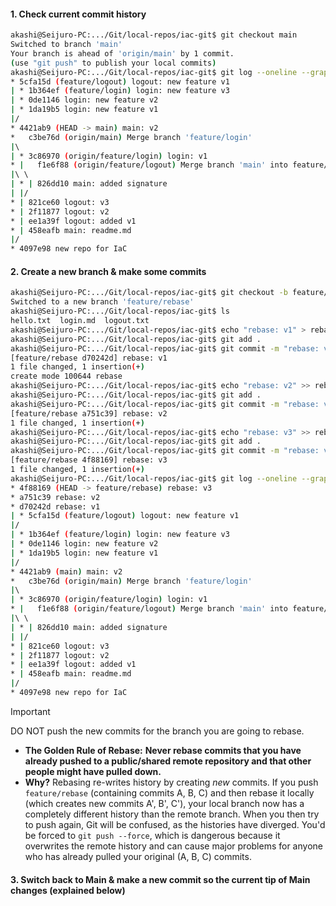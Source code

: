 #### 1. Check current commit history
```bash
akashi@Seijuro-PC:.../Git/local-repos/iac-git$ git checkout main  
Switched to branch 'main'  
Your branch is ahead of 'origin/main' by 1 commit.  
(use "git push" to publish your local commits)  
akashi@Seijuro-PC:.../Git/local-repos/iac-git$ git log --oneline --graph --all  
* 5cfa15d (feature/logout) logout: new feature v1  
| * 1b364ef (feature/login) login: new feature v3  
| * 0de1146 login: new feature v2  
| * 1da19b5 login: new feature v1  
|/  
* 4421ab9 (HEAD -> main) main: v2  
*   c3be76d (origin/main) Merge branch 'feature/login'  
|\  
| * 3c86970 (origin/feature/login) login: v1  
* |   f1e6f88 (origin/feature/logout) Merge branch 'main' into feature/logout  
|\ \  
| * | 826dd10 main: added signature  
| |/  
* | 821ce60 logout: v3  
* | 2f11877 logout: v2  
* | ee1a39f logout: added v1  
* | 458eafb main: readme.md  
|/  
* 4097e98 new repo for IaC
```
#### 2. Create a new branch & make some commits
```bash
akashi@Seijuro-PC:.../Git/local-repos/iac-git$ git checkout -b feature/rebase  
Switched to a new branch 'feature/rebase'  
akashi@Seijuro-PC:.../Git/local-repos/iac-git$ ls  
hello.txt  login.md  logout.txt  
akashi@Seijuro-PC:.../Git/local-repos/iac-git$ echo "rebase: v1" > rebase  
akashi@Seijuro-PC:.../Git/local-repos/iac-git$ git add .  
akashi@Seijuro-PC:.../Git/local-repos/iac-git$ git commit -m "rebase: v1"  
[feature/rebase d70242d] rebase: v1  
1 file changed, 1 insertion(+)  
create mode 100644 rebase  
akashi@Seijuro-PC:.../Git/local-repos/iac-git$ echo "rebase: v2" >> rebase  
akashi@Seijuro-PC:.../Git/local-repos/iac-git$ git add .  
akashi@Seijuro-PC:.../Git/local-repos/iac-git$ git commit -m "rebase: v2"  
[feature/rebase a751c39] rebase: v2  
1 file changed, 1 insertion(+)  
akashi@Seijuro-PC:.../Git/local-repos/iac-git$ echo "rebase: v3" >> rebase  
akashi@Seijuro-PC:.../Git/local-repos/iac-git$ git add .  
akashi@Seijuro-PC:.../Git/local-repos/iac-git$ git commit -m "rebase: v3"  
[feature/rebase 4f88169] rebase: v3  
1 file changed, 1 insertion(+)
akashi@Seijuro-PC:.../Git/local-repos/iac-git$ git log --oneline --graph --all  
* 4f88169 (HEAD -> feature/rebase) rebase: v3  
* a751c39 rebase: v2  
* d70242d rebase: v1  
| * 5cfa15d (feature/logout) logout: new feature v1  
|/  
| * 1b364ef (feature/login) login: new feature v3  
| * 0de1146 login: new feature v2  
| * 1da19b5 login: new feature v1  
|/  
* 4421ab9 (main) main: v2  
*   c3be76d (origin/main) Merge branch 'feature/login'  
|\  
| * 3c86970 (origin/feature/login) login: v1  
* |   f1e6f88 (origin/feature/logout) Merge branch 'main' into feature/logout  
|\ \  
| * | 826dd10 main: added signature  
| |/  
* | 821ce60 logout: v3  
* | 2f11877 logout: v2  
* | ee1a39f logout: added v1  
* | 458eafb main: readme.md  
|/  
* 4097e98 new repo for IaC
```

> [!important]
> DO NOT push the new commits for the branch you are going to rebase.
> - **The Golden Rule of Rebase:** **Never rebase commits that you have already pushed to a public/shared remote repository and that other people might have pulled down.**
> - **Why?** Rebasing re-writes history by creating _new_ commits. If you push `feature/rebase` (containing commits A, B, C) and then rebase it locally (which creates new commits A', B', C'), your local branch now has a completely different history than the remote branch. When you then try to push again, Git will be confused, as the histories have diverged. You'd be forced to `git push --force`, which is dangerous because it overwrites the remote history and can cause major problems for anyone who has already pulled your original (A, B, C) commits.
#### 3. Switch back to Main & make a new commit so the current tip of Main changes (explained below)
```bash

```